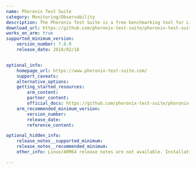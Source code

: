 ```yaml
---
name: Phoronix Test Suite
category: Monitoring/Observability
description: The Phoronix Test Suite is a free benchmarking tool for Linux that enables users to execute various performance tests, analyze the results, and compare performance metrics across different systems.
download_url: https://github.com/phoronix-test-suite/phoronix-test-suite/releases
works_on_arm: true
supported_minimum_version:
    version_number: 7.8.0
    release_date: 2018/02/18


optional_info:
    homepage_url: https://www.phoronix-test-suite.com/
    support_caveats:
    alternative_options:
    getting_started_resources:
        arm_content: 
        partner_content: 
        official_docs: https://github.com/phoronix-test-suite/phoronix-test-suite?tab=readme-ov-file#installation--setup
    arm_recommended_minimum_version:
        version_number:
        release_date:
        reference_content: 

optional_hidden_info:
    release_notes__supported_minimum: 
    release_notes__recommended_minimum:
    other_info: Linux/ARM64 release notes are not available. Installation and testing are done via the tar archive [7.8.0](https://github.com/phoronix-test-suite/phoronix-test-suite/releases/tag/v7.8.0). 

---
```

